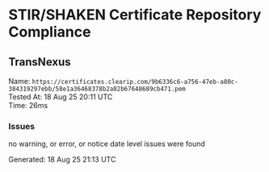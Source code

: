 # STIR/SHAKEN Certificate Repository Compliance

## TransNexus

Name: `https://certificates.clearip.com/9b6336c6-a756-47eb-a80c-384319297ebb/58e1a36468378b2a82b67648689cb471.pem`\
Tested At: 18 Aug 25 20:11 UTC\
Time: 26ms

### Issues

no warning, or error, or notice date level issues were found

Generated: 18 Aug 25 21:13 UTC